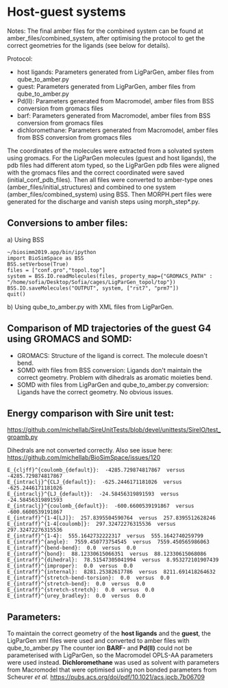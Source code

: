# Host-guest systems

Notes: The final amber files for the combined system can be found at amber_files/combined_system, after optimising the protocol to get the correct geometries for the ligands (see below for details).

Protocol: 
* host ligands: Parameters generated from LigParGen, amber files from qube_to_amber.py
* guest: Parameters generated from LigParGen, amber files from qube_to_amber.py
* Pd(II): Parameters generated from Macromodel, amber files from BSS conversion from gromacs files
* barf: Parameters generated from Macromodel, amber files from BSS conversion from gromacs files
* dichloromethane:  Parameters generated from Macromodel, amber files from BSS conversion from gromacs files

The coordinates of the molecules were extracted from a solvated system using gromacs. For the LigParGen molecules (guest and host ligands), the pdb files had different atom typed, so the LigParGen pdb files were aligned with the gromacs files and the correct coordinated were saved (initial_conf_pdb_files). Then all files were converted to amber-type ones (amber_files/initial_structures) and combined to one system (amber_files/combined_system) using BSS. Then MORPH.pert files were generated for the discharge and vanish steps using morph_step*.py.  

## Conversions to amber files: 
a) Using BSS 
```
~/biosimm2019.app/bin/ipython
import BioSimSpace as BSS
BSS.setVerbose(True)
files = ["conf.gro","topol.top"]
system = BSS.IO.readMolecules(files, property_map={"GROMACS_PATH" : "/home/sofia/Desktop/Sofia/cages/LigParGen_topol/top"})
BSS.IO.saveMolecules("OUTPUT", system, ["rst7", "prm7"])
quit()
```

b) Using qube_to_amber.py with XML files from LigParGen.

## Comparison of MD trajectories of the guest G4 using GROMACS and SOMD:
- GROMACS: Structure of the ligand is correct. The molecule doesn't bend. 
- SOMD with files from BSS conversion: Ligands don't maintain the correct geometry. Problem with dihedrals as aromatic moieties bend. 
- SOMD with files from LigParGen and qube_to_amber.py conversion: Ligands have the correct geometry. No obvious issues.

## Energy comparison with Sire unit test:
https://github.com/michellab/SireUnitTests/blob/devel/unittests/SireIO/test_groamb.py

Dihedrals are not converted correctly. Also see issue here: https://github.com/michellab/BioSimSpace/issues/120

```
E_{cljff}^{coulomb_{default}}:  -4285.729874817867  versus  -4285.729874817867
E_{intraclj}^{CLJ_{default}}:  -625.2446171181026  versus  -625.2446171181026
E_{intraclj}^{LJ_{default}}:  -24.58456319891593  versus  -24.58456319891593
E_{intraclj}^{coulomb_{default}}:  -600.6600539191867  versus  -600.6600539191867
E_{intraff}^{1-4[LJ]}:  257.8395504590764  versus  257.8395512628246
E_{intraff}^{1-4[coulomb]}:  297.32472276315536  versus  297.32472276315536
E_{intraff}^{1-4}:  555.1642732222317  versus  555.1642740259799
E_{intraff}^{angle}:  7559.450773754545  versus  7559.450565986063
E_{intraff}^{bend-bend}:  0.0  versus  0.0
E_{intraff}^{bond}:  88.12330615066351  versus  88.12330615068086
E_{intraff}^{dihedral}:  78.51547305041994  versus  8.953272101907439
E_{intraff}^{improper}:  0.0  versus  0.0
E_{intraff}^{internal}:  8281.25382617786  versus  8211.691418264632
E_{intraff}^{stretch-bend-torsion}:  0.0  versus  0.0
E_{intraff}^{stretch-bend}:  0.0  versus  0.0
E_{intraff}^{stretch-stretch}:  0.0  versus  0.0
E_{intraff}^{urey_bradley}:  0.0  versus  0.0
```
## Parameters:

To maintain the correct geometry of the **host ligands** and the **guest**, the LigParGen xml files were used and converted to amber files with qube_to_amber.py
The counter ion **BARF-** and **Pd(II)** could not be parameterised with LigParGen, so the Macromodel OPLS-AA parameters were used instead. 
**Dichloromethane** was used as solvent with parameters from Macromodel that were optimised using non bonded parameters from Scheurer _et al._ https://pubs.acs.org/doi/pdf/10.1021/acs.jpcb.7b06709

